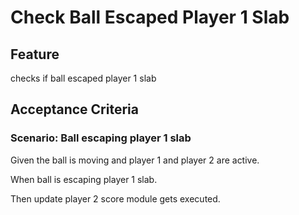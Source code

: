 # Check Ball Escaped Player 1 Slab

## Feature

checks if ball escaped player 1 slab

## Acceptance Criteria

### Scenario: Ball escaping player 1 slab

  Given the ball is moving
  and player 1 and player 2
  are active.

  When ball is escaping player 1 slab.

  Then update player 2 score module gets executed.
